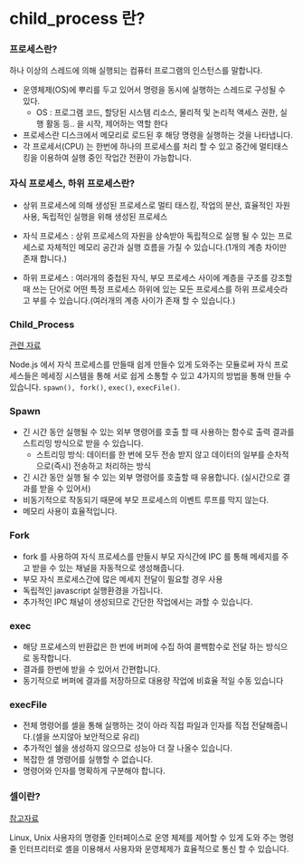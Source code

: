 # child_process 란?

### 프로세스란?

하나 이상의 스레드에 의해 실행되는 컴퓨터 프로그램의 인스턴스를 말합니다.

- 운영체제(OS)에 뿌리를 두고 있어서 명령을 동시에 실행하는 스레드로 구성될 수 있다.
    - OS : 프로그램 코드, 할당된 시스템 리소스, 물리적 및 논리적 액세스 권한, 실행 활동 등.. 을 시작, 제어하는 역할 한다
- 프로세스란 디스크에서 메모리로 로드된 후 해당 명령을 실행하는 것을 나타냅니다.
- 각 프로세서(CPU) 는 한번에 하나의 프로세스를 처리 할 수 있고 중간에 멀티태스킹을 이용하여 실행 중인 작업간 전환이 가능합니다.

### 자식 프로세스,  하위 프로세스란?

- 상위 프로세스에 의해 생성된 프로세스로 멀티 태스킹, 작업의 분산, 효율적인 자원 사용, 독립적인 실행을 위해 생성된 프로세스

- 자식 프로세스 : 상위 프로세스의 자원을 상속받아 독립적으로 실행 될 수 있는 프로세스로 자체적인 메모리 공간과 실행 흐름을 가질 수 있습니다.(1개의 계층 차이만 존재 합니다.)

- 하위 프로세스 : 여러개의 중첩된 자식, 부모 프로세스 사이에 계층을 구조를 강조할때 쓰는 단어로 어떤 특정 프로세스 하위에 있는 모든 프로세스를 하위 프로세슷라고 부를 수 있습니다.(여러개의 계층 사이가 존재 할 수 있습니다.)

### Child_Process

[관련 자료](https://www.freecodecamp.org/korean/news/node-js-child-processes-everything-you-need-to-know-e69498fe970a/)

Node.js 에서 자식 프로세스를 만들때 쉽게 만들수 있게 도와주는 모듈로써 자식 프로세스들은 메세징 시스템을 통해 서로 쉽게 소통할 수 있고 4가지의 방법을 통해 만들 수 있습니다. `spawn(), fork()`, `exec()`, `execFile()`.

### Spawn

- 긴 시간 동안 실행될 수 있는 외부 명령어를 호출 할 때 사용하는 함수로 출력 결과를 스트리밍 방식으로 받을 수 있습니다.
    - 스트리밍 방식: 데이터를 한 번에 모두 전송 받지 않고 데이터의 일부를 순차적으로(즉시) 전송하고 처리하는 방식
- 긴 시간 동안 실행 될 수 있는 외부 명령어를 호출할 때 유용합니다. (실시간으로 결과를 받을 수 있어서)
- 비동기적으로 작동되기 때문에 부모 프로세스의 이벤트 루프를 막지 않는다.
- 메모리 사용이 효율적입니다.

### Fork

- fork 를 사용하여 자식 프로세스를 만들시 부모 자식간에 IPC 를 통해 메세지를 주고 받을 수 있는 채널을 자동적으로 생성해줍니다.
- 부모 자식 프로세스간에 많은 메세지 전달이 필요할 경우 사용
- 독립적인 javascript 실행환경을 가집니다.
- 추가적인 IPC 채널이 생성되므로 간단한 작업에서는 과할 수 있습니다.

### exec

- 해당 프로세스의 반환값은 한 번에 버퍼에 수집 하여 콜백함수로 전달 하는 방식으로 동작합니다.
- 결과를 한번에 받을 수 있어서 간편합니다.
- 동기적으로 버퍼에 결과를 저장하므로 대용량 작업에 비효율 적일 수동 있습니다

### execFile

- 전체 명령어를 셀을 통해 실행하는 것이 아라 직접 파일과 인자를 직접 전달해줍니다.(셀을 쓰지않아 보안적으로 유리)
- 추가적인 쉘을 생성하지 않으므로 성능아 더 잘 나올수 있습니다.
- 복잡한 셀 명령어를 실행할 수 없습니다.
- 명령어와 인자를 명확하게 구분해야 합니다.

### 셀이란?

[참고자료](https://www.datacamp.com/blog/what-is-shell)

Linux, Unix 사용자의 명령줄 인터페이스로 운영 체제를 제어할 수 있게 도와 주는 명령줄 인터프리터로 셸을 이용해서 사용자와 운영체제가 효율적으로 통신 할 수 있습니다.